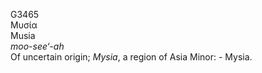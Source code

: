 <body>
  <p>G3465<br>  Μυσία  <br> Musia  <br><i>moo-see‘-ah </i><br>Of uncertain origin; <i>Mysia</i>, a region of Asia Minor: - Mysia.<br></p>
 </body>